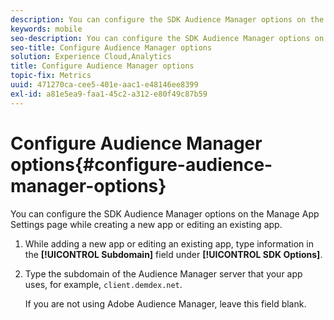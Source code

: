 ```yaml
---
description: You can configure the SDK Audience Manager options on the Manage App Settings page while creating a new app or editing an existing app.
keywords: mobile
seo-description: You can configure the SDK Audience Manager options on the Manage App Settings page while creating a new app or editing an existing app.
seo-title: Configure Audience Manager options
solution: Experience Cloud,Analytics
title: Configure Audience Manager options
topic-fix: Metrics
uuid: 471270ca-cee5-401e-aac1-e48146ee8399
exl-id: a81e5ea9-faa1-45c2-a312-e80f49c87b59
---
```

# Configure Audience Manager options{#configure-audience-manager-options}

You can configure the SDK Audience Manager options on the Manage App Settings page while creating a new app or editing an existing app.

1. While adding a new app or editing an existing app, type information in the **[!UICONTROL Subdomain]** field under **[!UICONTROL SDK Options]**.

1. Type the subdomain of the Audience Manager server that your app uses, for example, `client.demdex.net`. 

    If you are not using Adobe Audience Manager, leave this field blank.
